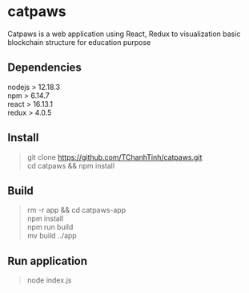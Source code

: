 # catpaws
Catpaws is a web application using React, Redux to visualization basic blockchain structure for education purpose

## Dependencies
nodejs > 12.18.3<br/>npm > 6.14.7<br/>react > 16.13.1<br/>redux > 4.0.5

## Install
> git clone https://github.com/TChanhTinh/catpaws.git<br/>cd catpaws && npm install

## Build
> rm -r app && cd catpaws-app<br/>npm install<br/>npm run build<br/>mv build ../app

## Run application
> node index.js
